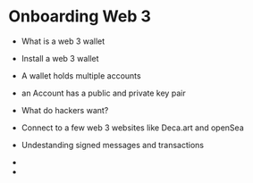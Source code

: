 # Onboarding Web 3

- What is a web 3 wallet

- Install a web 3 wallet

- A wallet holds multiple accounts

- an Account has a public and private key pair

- What do hackers want?

- Connect to a few web 3 websites like Deca.art and openSea

- Undestanding signed messages and transactions

- 

- 


